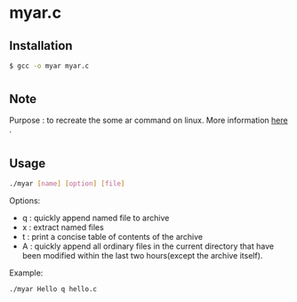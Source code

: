 # myar.c

## Installation
```sh
$ gcc -o myar myar.c
```
#
## Note
Purpose : to recreate the some ar command on linux. More information [here](https://linux.die.net/man/1/ar) .
#
## Usage


```sh
./myar [name] [option] [file]
```
Options:
- q : quickly append named file to archive
- x : extract named files
- t : print a concise table of contents of the archive
- A : quickly append all ordinary files in the current directory that have been modified within the last two hours(except the archive itself).


Example:
```sh
./myar Hello q hello.c
```